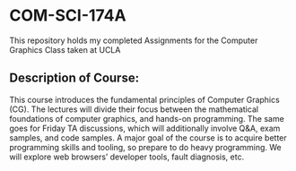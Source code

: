 # COM-SCI-174A
This repository holds my completed Assignments for the Computer Graphics Class taken at UCLA

## Description of Course:
This course introduces the fundamental principles of Computer Graphics (CG). The lectures will divide
their focus between the mathematical foundations of computer graphics, and hands-on programming. The
same goes for Friday TA discussions, which will additionally involve Q&A, exam samples, and code
samples. A major goal of the course is to acquire better programming skills and tooling, so prepare to do
heavy programming. We will explore web browsers’ developer tools, fault diagnosis, etc.
